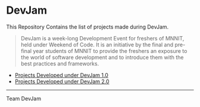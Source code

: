 # DevJam

This Repository Contains the list of projects made during DevJam.

> DevJam is a week-long Development Event for freshers of MNNIT, held under Weekend of Code. It is an initiative by the final and pre-final year students of MNNIT to provide the freshers an exposure to the world of software development and to introduce them with the best practices and frameworks.


*  [Projects Developed under DevJam 1.0](DevJam-2018/README.md)
*  [Projects Developed under DevJam 2.0](DevJam-2019/README.md)

---

Team DevJam

